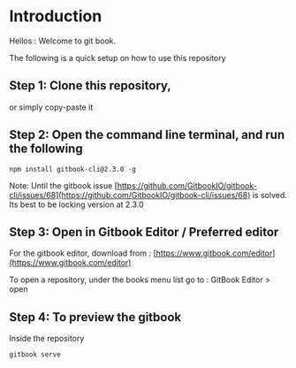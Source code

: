 # Introduction

Hellos : Welcome to git book.

The following is a quick setup on how to use this repository

## Step 1: Clone this repository,

or simply copy-paste it

## Step 2: Open the command line terminal, and run the following

`npm install gitbook-cli@2.3.0 -g`

Note: Until the gitbook issue [https://github.com/GitbookIO/gitbook-cli/issues/68](https://github.com/GitbookIO/gitbook-cli/issues/68) is solved. Its best to be locking version at 2.3.0

## Step 3: Open in Gitbook Editor / Preferred editor

For the gitbook editor, download from : [https://www.gitbook.com/editor](https://www.gitbook.com/editor)

To open a repository, under the books menu list go to : GitBook Editor &gt; open

## Step 4: To preview the gitbook

Inside the repository

`gitbook serve`



